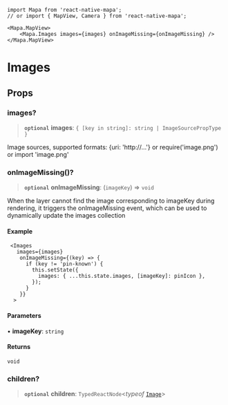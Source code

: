 ```tsx
import Mapa from 'react-native-mapa';
// or import { MapView, Camera } from 'react-native-mapa';

<Mapa.MapView>
    <Mapa.Images images={images} onImageMissing={onImageMissing} />
</Mapa.MapView>
```
# Images
## Props
### images?

> **`optional`** **images**: `{ [key in string]: string | ImageSourcePropType }`

Image sources, supported formats:
\{uri: 'http://...'\} or require('image.png') or import 'image.png'

### onImageMissing()?

> **`optional`** **onImageMissing**: (`imageKey`) => `void`

When the layer cannot find the image corresponding to imageKey during rendering, it triggers the onImageMissing event, which can be used to dynamically update the images collection

#### Example

```
 <Images
   images={images}
    onImageMissing={(key) => {
      if (key != 'pin-known') {
        this.setState({
          images: { ...this.state.images, [imageKey]: pinIcon },
        });
      }
    }}
  >
```

#### Parameters

• **imageKey**: `string`

#### Returns

`void`

### children?

> **`optional`** **children**: `TypedReactNode`\<*typeof* [`Image`](../functions/Image.md)\>
